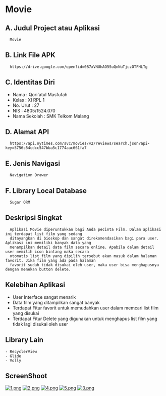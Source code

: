 # Movie

## A. Judul Project atau Aplikasi
      Movie
      
## B. Link File APK
      https://drive.google.com/open?id=0B7xVNUhAO5SuQnNuTjczOTFHLTg

## C. Identitas Diri
   - Nama          : Qori'atul Masfufah
   - Kelas         : XI RPL 1
   - No. Urut      : 27
   - NIS           : 4805/1524.070
   - Nama Sekolah  : SMK Telkom Malang
   
## D. Alamat API
      https://api.nytimes.com/svc/movies/v2/reviews/search.json?api-key=5756c54cdcc547bba5c1774aac661fa7
   
## E. Jenis Navigasi
      Navigation Drawer
      
## F. Library Local Database
      Sugar ORM
 
## Deskripsi Singkat
      Aplikasi Movie diperuntukkan bagi Anda pecinta Film. Dalam aplikasi ini terdapat list film yang sedang 
      ditayangkan di bioskop dan sangat direkomendasikan bagi para user. Aplikasi ini memiliki banyak data yang 
      menampilkan detail data film secara online. Apabila dalam detail user memilih icon bintang maka secara 
      otomatis list film yang dipilih tersebut akan masuk dalam halaman favorit. Jika film yang ada pada halaman 
      favorit sudah tidak disukai oleh user, maka user bisa menghapusnya dengan menekan button delete.
      
## Kelebihan Aplikasi
   - User Interface sangat menarik
   - Data film yang ditampilkan sangat banyak
   - Terdapat Fitur favorit untuk memudahkan user dalam memcari list film yang disukai
   - Terdapat Fitur Delete yang digunakan untuk menghapus list film yang tidak lagi disukai oleh user
   
## Library Lain
    - RecyclerView
    - Glide
    - Volly
    
## ScreenShoot
   [![1.png](https://s7.postimg.org/otkwj9bvf/image.png)](https://postimg.org/image/mp0ji6a8n/)
   [![2.png](https://s22.postimg.org/pprmkz5k1/image.png)](https://postimg.org/image/e0nmx0el9/)
   [![4.png](https://s7.postimg.org/os61rbprv/image.png)](https://postimg.org/image/j3zr0flfb/)
   [![5.png](https://s10.postimg.org/k3a7bvffd/image.png)](https://postimg.org/image/s8s9a13o5/)
   [![3.png](https://s8.postimg.org/dijcdfcet/image.png)](https://postimg.org/image/nfud6hk0h/)
    
   
      
